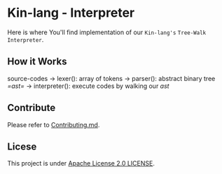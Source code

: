 Kin-lang - Interpreter
===================

Here is where You'll find implementation of our ```Kin-lang's``` ```Tree-Walk Interpreter```.

How it Works
------------

source-codes -> lexer(): array of tokens -> parser(): abstract binary tree *=ast=* -> interpreter(): execute codes by walking our *ast*

Contribute
----------

Please refer to [Contributing.md](../contributing.md).

Licese
------

This project is under [Apache License 2.0 LICENSE](https://github.com/kin-lang/kin/blob/main/LICENSE).
